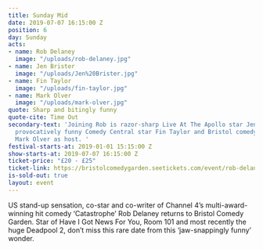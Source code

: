 ```yaml
---
title: Sunday Mid
date: 2019-07-07 16:15:00 Z
position: 6
day: Sunday
acts:
- name: Rob Delaney
  image: "/uploads/rob-delaney.jpg"
- name: Jen Brister
  image: "/uploads/Jen%20Brister.jpg"
- name: Fin Taylor
  image: "/uploads/fin-taylor.jpg"
- name: Mark Olver
  image: "/uploads/mark-olver.jpg"
quote: Sharp and bitingly funny
quote-cite: Time Out
secondary-text: 'Joining Rob is razor-sharp Live At The Apollo star Jen Brister,the
  provocatively funny Comedy Central star Fin Taylor and Bristol comedy-superhero
  Mark Olver as host. '
festival-starts-at: 2019-01-01 15:15:00 Z
show-starts-at: 2019-07-07 16:15:00 Z
ticket-price: "£20 - £25"
ticket-link: https://bristolcomedygarden.seetickets.com/event/rob-delaney/big-top-bristol-comedy-garden/1365183
is-sold-out: true
layout: event
---
```


US stand-up sensation, co-star and co-writer of Channel 4’s multi-award-winning hit comedy ‘Catastrophe’ Rob Delaney returns to Bristol Comedy Garden. Star of Have I Got News For You, Room 101 and most recently the huge Deadpool 2, don’t miss this rare date from this ‘jaw-snappingly funny’ wonder.